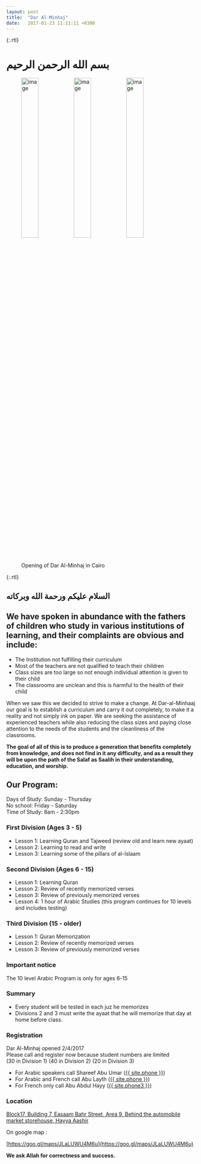 ```yaml
---
layout: post
title:  "Dar Al-Minhaj"
date:   2017-01-23 11:11:11 +0300
---
```

{:.rtl}
# بسم الله الرحمن الرحيم

<figure>
	<img style="width: 33%; float: left" src="{{ site.baseurl }}/assets/dar-al-minhaj-couloir1.jpg" alt="image">
	<img style="width: 33%; float: left" src="{{ site.baseurl }}/assets/dar-al-minhaj-entree-3.jpg" alt="image">
  <img style="width: 33%" src="{{ site.baseurl }}/assets/dar-al-minhaj-salle-1.jpg" alt="image">
	<figcaption>
		Opening of Dar Al-Minhaj in Cairo
	</figcaption>
</figure>

{:.rtl}
## السلام عليكم ورحمة الله وبركاته

## We have spoken in abundance with the fathers of children who study in various institutions of learning, and their complaints are obvious and include:

* The Institution not fulfilling their curriculum
* Most of the teachers are not qualified to teach their children
* Class sizes are too large so not enough individual attention is given to their child
* The classrooms are unclean and this is harmful to the health of their child

When we saw this we decided to strive to make a change. At Dar-al-Minhaaj our goal is to establish a curriculum and carry it out completely, to make it a reality and not simply ink on paper. We are seeking the assistance of experienced teachers while also reducing the class sizes and paying close attention to the needs of the students and the cleanliness of the classrooms.

**The goal of all of this is to produce a generation that benefits completely from knowledge, and does not find in it any difficulty, and as a result they will be upon the path of the Salaf as Saalih in their understanding, education, and worship.**

## Our Program:

Days of Study: Sunday - Thursday <br />
No school: Friday - Saturday<br />
Time of Study: 8am - 2:30pm<br />

### First Division (Ages 3 - 5)

* Lesson 1: Learning Quran and Tajweed (review old and learn new ayaat)
* Lesson 2: Learning to read and write
* Lesson 3: Learning some of the pillars of al-Islaam

### Second Division (Ages 6 - 15)

* Lesson 1: Learning Quran
* Lesson 2: Review of recently memorized verses
* Lesson 3: Review of previously memorized verses
* Lesson 4: 1 hour of Arabic Studies (this program continues for 10 levels and includes testing)

### Third Division (15 - older)

* Lesson 1: Quran Memorization
* Lesson 2: Review of recently memorized verses
* Lesson 3: Review of previously memorized verses

### Important notice

The 10 level Arabic Program is only for ages 6-15

### Summary

* Every student will be tested in each juz he memorizes
* Divisions 2 and 3 must write the ayaat that he will memorize that day at home before class.

### Registration

Dar Al-Minhaj opened 2/4/2017<br />
Please call and register now because student numbers are limited<br />
(30 in Division 1) (40 in Division 2) (20 in Division 3)

* For Arabic speakers call Shareef Abu Umar (<a href="tel:{{ site.phone }}" target="_blank">{{ site.phone }}</a>)
* For Arabic and French call Abu Layth (<a href="tel:{{ site.phone }}" target="_blank">{{ site.phone }}</a>)
* For French only call Abu Abdul Hayy (<a href="tel:{{ site.phone3 }}" target="_blank">{{ site.phone3 }}</a>)

### Location

[Block17, Building 7, Easaam Bahr Street, Area 9, Behind the automobile market storehouse,
Hayya Aashir](https://goo.gl/maps/JLaLUWU4M6u)

On google map :

[https://goo.gl/maps/JLaLUWU4M6u](https://goo.gl/maps/JLaLUWU4M6u)

**We ask Allah for correctness and success.**
